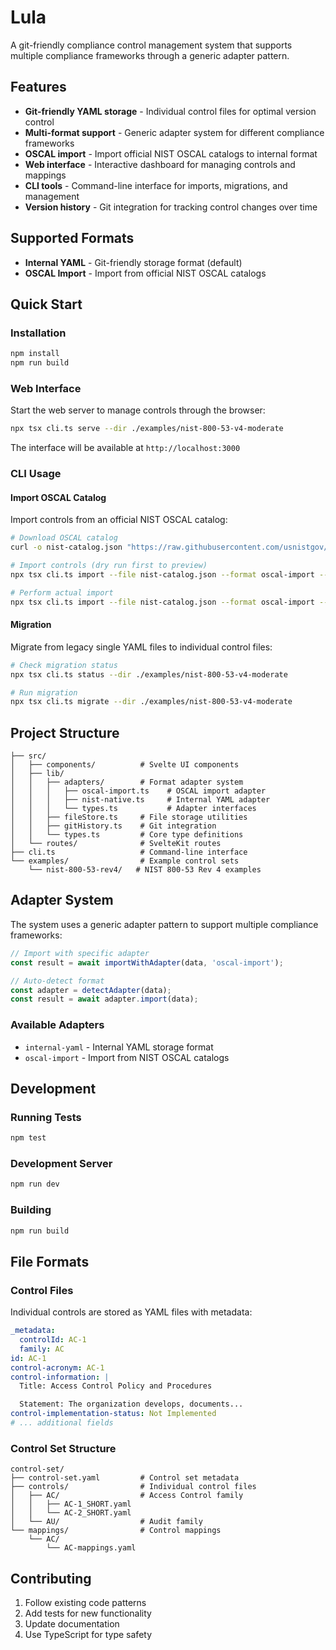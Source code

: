 # Lula 

A git-friendly compliance control management system that supports multiple compliance frameworks through a generic adapter pattern.

## Features

- **Git-friendly YAML storage** - Individual control files for optimal version control
- **Multi-format support** - Generic adapter system for different compliance frameworks
- **OSCAL import** - Import official NIST OSCAL catalogs to internal format
- **Web interface** - Interactive dashboard for managing controls and mappings
- **CLI tools** - Command-line interface for imports, migrations, and management
- **Version history** - Git integration for tracking control changes over time

## Supported Formats

- **Internal YAML** - Git-friendly storage format (default)
- **OSCAL Import** - Import from official NIST OSCAL catalogs

## Quick Start

### Installation

```bash
npm install
npm run build
```

### Web Interface

Start the web server to manage controls through the browser:

```bash
npx tsx cli.ts serve --dir ./examples/nist-800-53-v4-moderate
```

The interface will be available at `http://localhost:3000`

### CLI Usage

#### Import OSCAL Catalog

Import controls from an official NIST OSCAL catalog:

```bash
# Download OSCAL catalog
curl -o nist-catalog.json "https://raw.githubusercontent.com/usnistgov/oscal-content/main/nist.gov/SP800-53/rev4/json/NIST_SP-800-53_rev4_catalog.json"

# Import controls (dry run first to preview)
npx tsx cli.ts import --file nist-catalog.json --format oscal-import --dry-run

# Perform actual import
npx tsx cli.ts import --file nist-catalog.json --format oscal-import --dir ./my-controls
```

#### Migration

Migrate from legacy single YAML files to individual control files:

```bash
# Check migration status
npx tsx cli.ts status --dir ./examples/nist-800-53-v4-moderate

# Run migration
npx tsx cli.ts migrate --dir ./examples/nist-800-53-v4-moderate
```

## Project Structure

```
├── src/
│   ├── components/          # Svelte UI components
│   ├── lib/
│   │   ├── adapters/        # Format adapter system
│   │   │   ├── oscal-import.ts    # OSCAL import adapter
│   │   │   ├── nist-native.ts     # Internal YAML adapter
│   │   │   └── types.ts           # Adapter interfaces
│   │   ├── fileStore.ts     # File storage utilities
│   │   ├── gitHistory.ts    # Git integration
│   │   └── types.ts         # Core type definitions
│   └── routes/              # SvelteKit routes
├── cli.ts                   # Command-line interface
└── examples/                # Example control sets
    └── nist-800-53-rev4/   # NIST 800-53 Rev 4 examples
```

## Adapter System

The system uses a generic adapter pattern to support multiple compliance frameworks:

```typescript
// Import with specific adapter
const result = await importWithAdapter(data, 'oscal-import');

// Auto-detect format
const adapter = detectAdapter(data);
const result = await adapter.import(data);
```

### Available Adapters

- `internal-yaml` - Internal YAML storage format
- `oscal-import` - Import from NIST OSCAL catalogs

## Development

### Running Tests

```bash
npm test
```

### Development Server

```bash
npm run dev
```

### Building

```bash
npm run build
```

## File Formats

### Control Files

Individual controls are stored as YAML files with metadata:

```yaml
_metadata:
  controlId: AC-1
  family: AC
id: AC-1
control-acronym: AC-1
control-information: |
  Title: Access Control Policy and Procedures

  Statement: The organization develops, documents...
control-implementation-status: Not Implemented
# ... additional fields
```

### Control Set Structure

```
control-set/
├── control-set.yaml         # Control set metadata
├── controls/                # Individual control files
│   ├── AC/                  # Access Control family
│   │   ├── AC-1_SHORT.yaml
│   │   └── AC-2_SHORT.yaml
│   └── AU/                  # Audit family
└── mappings/                # Control mappings
    └── AC/
        └── AC-mappings.yaml
```

## Contributing

1. Follow existing code patterns
2. Add tests for new functionality
3. Update documentation
4. Use TypeScript for type safety
